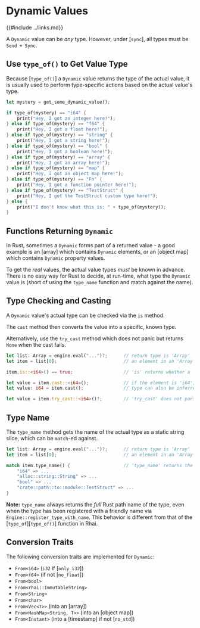 Dynamic Values
==============

{{#include ../links.md}}

A `Dynamic` value can be _any_ type. However, under [`sync`], all types must be `Send + Sync`.


Use `type_of()` to Get Value Type
--------------------------------

Because [`type_of()`] a `Dynamic` value returns the type of the actual value,
it is usually used to perform type-specific actions based on the actual value's type.

```rust
let mystery = get_some_dynamic_value();

if type_of(mystery) == "i64" {
    print("Hey, I got an integer here!");
} else if type_of(mystery) == "f64" {
    print("Hey, I got a float here!");
} else if type_of(mystery) == "string" {
    print("Hey, I got a string here!");
} else if type_of(mystery) == "bool" {
    print("Hey, I got a boolean here!");
} else if type_of(mystery) == "array" {
    print("Hey, I got an array here!");
} else if type_of(mystery) == "map" {
    print("Hey, I got an object map here!");
} else if type_of(mystery) == "Fn" {
    print("Hey, I got a function pointer here!");
} else if type_of(mystery) == "TestStruct" {
    print("Hey, I got the TestStruct custom type here!");
} else {
    print("I don't know what this is: " + type_of(mystery));
}
```


Functions Returning `Dynamic`
----------------------------

In Rust, sometimes a `Dynamic` forms part of a returned value - a good example is an [array]
which contains `Dynamic` elements, or an [object map] which contains `Dynamic` property values.

To get the _real_ values, the actual value types _must_ be known in advance.
There is no easy way for Rust to decide, at run-time, what type the `Dynamic` value is
(short of using the `type_name` function and match against the name).


Type Checking and Casting
------------------------

A `Dynamic` value's actual type can be checked via the `is` method.

The `cast` method then converts the value into a specific, known type.

Alternatively, use the `try_cast` method which does not panic but returns `None` when the cast fails.

```rust
let list: Array = engine.eval("...")?;      // return type is 'Array'
let item = list[0];                         // an element in an 'Array' is 'Dynamic'

item.is::<i64>() == true;                   // 'is' returns whether a 'Dynamic' value is of a particular type

let value = item.cast::<i64>();             // if the element is 'i64', this succeeds; otherwise it panics
let value: i64 = item.cast();               // type can also be inferred

let value = item.try_cast::<i64>()?;        // 'try_cast' does not panic when the cast fails, but returns 'None'
```

Type Name
---------

The `type_name` method gets the name of the actual type as a static string slice,
which can be `match`-ed against.

```rust
let list: Array = engine.eval("...")?;      // return type is 'Array'
let item = list[0];                         // an element in an 'Array' is 'Dynamic'

match item.type_name() {                    // 'type_name' returns the name of the actual Rust type
    "i64" => ...
    "alloc::string::String" => ...
    "bool" => ...
    "crate::path::to::module::TestStruct" => ...
}
```

**Note:** `type_name` always returns the _full_ Rust path name of the type, even when the type
has been registered with a friendly name via `Engine::register_type_with_name`.  This behavior
is different from that of the [`type_of`][`type_of()`] function in Rhai.


Conversion Traits
----------------

The following conversion traits are implemented for `Dynamic`:

* `From<i64>` (`i32` if [`only_i32`])
* `From<f64>` (if not [`no_float`])
* `From<bool>`
* `From<rhai::ImmutableString>`
* `From<String>`
* `From<char>`
* `From<Vec<T>>` (into an [array])
* `From<HashMap<String, T>>` (into an [object map])
* `From<Instant>` (into a [timestamp] if not [`no_std`])
